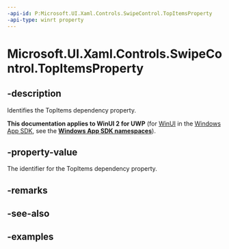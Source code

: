```yaml
---
-api-id: P:Microsoft.UI.Xaml.Controls.SwipeControl.TopItemsProperty
-api-type: winrt property
---
```

<!-- Property syntax.
public DependencyProperty TopItemsProperty { get; }
-->

# Microsoft.UI.Xaml.Controls.SwipeControl.TopItemsProperty


## -description

Identifies the TopItems dependency property.


**This documentation applies to WinUI 2 for UWP** (for [WinUI](/windows/apps/winui/winui3/) in the [Windows App SDK](/windows/apps/windows-app-sdk/), see the **[Windows App SDK namespaces](/windows/windows-app-sdk/api/winrt/)**).

## -property-value

The identifier for the TopItems dependency property.


## -remarks


## -see-also


## -examples


